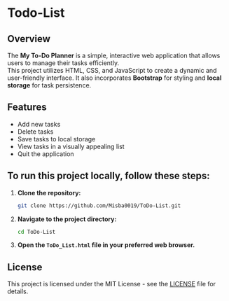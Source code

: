 # Todo-List
## Overview
The **My To-Do Planner** is a simple, interactive web application that allows users to manage their tasks efficiently.  
This project utilizes HTML, CSS, and JavaScript to create a dynamic and user-friendly interface. It also incorporates **Bootstrap** for styling and **local storage** for task persistence.

## Features
- Add new tasks
- Delete tasks
- Save tasks to local storage
- View tasks in a visually appealing list
- Quit the application

## To run this project locally, follow these steps:
1. **Clone the repository:**
    ```bash
    git clone https://github.com/Misba0019/ToDo-List.git
    ```

2. **Navigate to the project directory:**
    ```bash
    cd ToDo-List
    ```

3. **Open the `ToDo_List.html` file in your preferred web browser.**

## License
This project is licensed under the MIT License - see the [LICENSE](LICENSE) file for details.